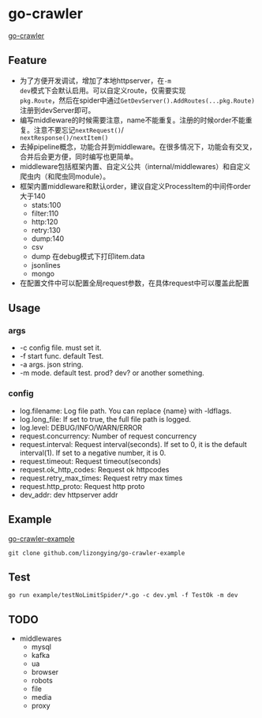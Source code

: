 # go-crawler

[go-crawler](https://github.com/lizongying/go-crawler)

## Feature

* 为了方便开发调试，增加了本地httpserver，在<code>-m dev</code>模式下会默认启用。可以自定义route，仅需要实现<code>
  pkg.Route</code>，然后在spider中通过<code>GetDevServer().AddRoutes(...pkg.Route)</code>注册到devServer即可。
* 编写middleware的时候需要注意，name不能重复。注册的时候order不能重复。注意不要忘记<code>nextRequest()</code>/<code>
  nextResponse()/nextItem()</code>
* 去掉pipeline概念，功能合并到middleware。在很多情况下，功能会有交叉，合并后会更方便，同时编写也更简单。
* middleware包括框架内置、自定义公共（internal/middlewares）和自定义爬虫内（和爬虫同module）。
* 框架内置middleware和默认order，建议自定义ProcessItem的中间件order大于140
    * stats:100
    * filter:110
    * http:120
    * retry:130
    * dump:140
    * csv
    * dump 在debug模式下打印item.data
    * jsonlines
    * mongo
* 在配置文件中可以配置全局request参数，在具体request中可以覆盖此配置

## Usage

### args

* -c config file. must set it.
* -f start func. default Test.
* -a args. json string.
* -m mode. default test. prod? dev? or another something.

### config

* log.filename: Log file path. You can replace {name} with -ldflags.
* log.long_file: If set to true, the full file path is logged.
* log.level: DEBUG/INFO/WARN/ERROR
* request.concurrency: Number of request concurrency
* request.interval: Request interval(seconds). If set to 0, it is the default interval(1). If set to a negative number,
  it is 0.
* request.timeout: Request timeout(seconds)
* request.ok_http_codes: Request ok httpcodes
* request.retry_max_times: Request retry max times
* request.http_proto: Request http proto
* dev_addr: dev httpserver addr

## Example

[go-crawler-example](https://github.com/lizongying/go-crawler-example)

```shell
git clone github.com/lizongying/go-crawler-example
```

## Test

```shell
go run example/testNoLimitSpider/*.go -c dev.yml -f TestOk -m dev

```

## TODO

* middlewares
    * mysql
    * kafka
    * ua
    * browser
    * robots
    * file
    * media
    * proxy

